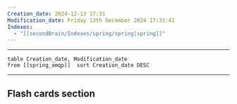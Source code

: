 ```yaml
---
Creation_date: 2024-12-13 17:31
Modification_date: Friday 13th December 2024 17:31:41
Indexes:
  - "[[secondBrain/Indexes/spring/spring|spring]]"
---
```


----



```dataview
table Creation_date, Modification_date
from [[spring_amqp]]  sort Creation_date DESC
```























---
## Flash cards section
